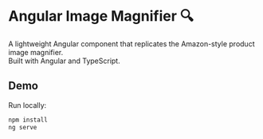 # Angular Image Magnifier 🔍

A lightweight Angular component that replicates the Amazon-style product image magnifier.  
Built with Angular and TypeScript.

## Demo
Run locally:
```bash
npm install
ng serve

